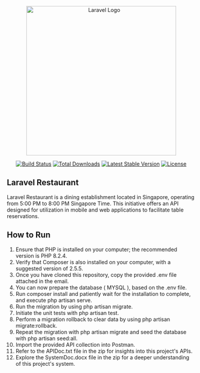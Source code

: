 <p align="center"><a href="https://laravel.com" target="_blank"><img src="https://raw.githubusercontent.com/laravel/art/master/logo-lockup/5%20SVG/2%20CMYK/1%20Full%20Color/laravel-logolockup-cmyk-red.svg" width="400" alt="Laravel Logo"></a></p>

<p align="center">
<a href="https://github.com/laravel/framework/actions"><img src="https://github.com/laravel/framework/workflows/tests/badge.svg" alt="Build Status"></a>
<a href="https://packagist.org/packages/laravel/framework"><img src="https://img.shields.io/packagist/dt/laravel/framework" alt="Total Downloads"></a>
<a href="https://packagist.org/packages/laravel/framework"><img src="https://img.shields.io/packagist/v/laravel/framework" alt="Latest Stable Version"></a>
<a href="https://packagist.org/packages/laravel/framework"><img src="https://img.shields.io/packagist/l/laravel/framework" alt="License"></a>
</p>

## Laravel Restaurant

Laravel Restaurant is a dining establishment located in Singapore, operating from 5:00 PM to 8:00 PM Singapore Time. This initiative offers an API designed for utilization in mobile and web applications to facilitate table reservations.

## How to Run
1. Ensure that PHP is installed on your computer; the recommended version is PHP 8.2.4.
2. Verify that Composer is also installed on your computer, with a suggested version of 2.5.5.
3. Once you have cloned this repository, copy the provided .env file attached in the email.
4. You can now prepare the database ( MYSQL ), based on the .env file.
5. Run composer install and patiently wait for the installation to complete, and execute php artisan serve.
6. Run the migration by using php artisan migrate.
7. Initiate the unit tests with php artisan test.
8. Perform a migration rollback to clear data by using php artisan migrate:rollback.
9. Repeat the migration with php artisan migrate and seed the database with php artisan seed:all.
10. Import the provided API collection into Postman.
11. Refer to the APIDoc.txt file in the zip for insights into this project's APIs.
12. Explore the SystemDoc.docx file in the zip for a deeper understanding of this project's system.